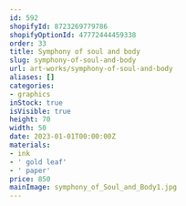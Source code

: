 ```yaml
---
id: 592
shopifyId: 8723269779786
shopifyOptionId: 47772444459338
order: 33
title: Symphony of soul and body
slug: symphony-of-soul-and-body
url: art-works/symphony-of-soul-and-body
aliases: []
categories:
- graphics
inStock: true
isVisible: true
height: 70
width: 50
date: 2023-01-01T00:00:00Z
materials:
- ink
- ' gold leaf'
- ' paper'
price: 850
mainImage: symphony_of_Soul_and_Body1.jpg
---
```

